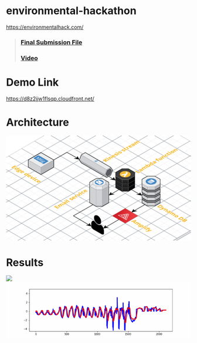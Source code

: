 # environmental-hackathon
https://environmentalhack.com/

> ### [Final Submission File](final_submission/submission.txt)
> ### [Video](https://www.youtube.com/watch?v=CY4-QuQNhxo&amp;feature=youtu.be)

# Demo Link
https://d8z2jjw1flsqp.cloudfront.net/

# Architecture
<img src='./python_code/architecture.png'/>

# Results
<img src='./python_code/dynamic_images.gif'/>
<img src='./python_code/dynamic_images2.gif'/>



